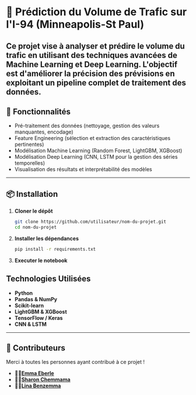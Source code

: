 
# 🚗 **Prédiction du Volume de Trafic sur l'I-94 (Minneapolis-St Paul)**

Ce projet vise à analyser et prédire le volume du trafic en utilisant des techniques avancées de Machine Learning et Deep Learning. L'objectif est d'améliorer la précision des prévisions en exploitant un pipeline complet de traitement des données.
---

## 🚀 Fonctionnalités

-  Pré-traitement des données (nettoyage, gestion des valeurs manquantes, encodage)
-  Feature Engineering (sélection et extraction des caractéristiques pertinentes)
-  Modélisation Machine Learning (Random Forest, LightGBM, XGBoost)
-  Modélisation Deep Learning (CNN, LSTM pour la gestion des séries temporelles)
-  Visualisation des résultats et interprétabilité des modèles

---

## 📦 Installation

1. **Cloner le dépôt**
   ```bash
   git clone https://github.com/utilisateur/nom-du-projet.git
   cd nom-du-projet 
     ```
2. **Installer les dépendances**
   ```bash
   pip install -r requirements.txt
    ```
3. **Executer le notebook** 

##  Technologies Utilisées

- **Python**   
- **Pandas & NumPy** 
- **Scikit-learn** 
- **LightGBM & XGBoost**  
- **TensorFlow / Keras**     
- **CNN & LSTM**  

---

## 👥 Contributeurs

Merci à toutes les personnes ayant contribué à ce projet !  

- 👩‍💻[**Emma Eberle**](https://github.com/alice-dupont)   
- 👩‍💻[**Sharon Chemmama**](https://github.com/jean-martin)  
- 👩‍💻[**Lina Benzemma**](https://github.com/sophie-leroy)  

